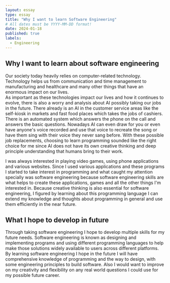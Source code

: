 ```yaml
---
layout: essay
type: essay
title: "Why I want to learn Software Engineering"
# All dates must be YYYY-MM-DD format!
date: 2024-01-18
published: true
labels:
  - Engineering
---
```

## Why I want to learn about software engineering

Our society today heavily relies on computer-related technology.  Technology helps us from communication and time management to manufacturing and healthcare and many other things that have an enormous impact on our lives.  
As important as these technologies impact our lives and how it continues to evolve, there is also a worry and analysis about AI possibly taking our jobs in the future. There already is an AI in the customer service areas like the self-kiosk in markets and fast food places which takes the jobs of cashiers.  
There is an automated system which answers the phone on the call and answers the basic questions.  Nowadays AI can even draw for you or even have anyone's voice recorded and use that voice to recreate the song or have them sing with their voice they never sang before.  With these possible job replacements, choosing to learn programming sounded like the right choice for me since AI does not have its own creative thinking and deep principle understanding that humans bring to their work.   


I was always interested in playing video games, using phone applications and various websites.  Since I used various applications and these programs I started to take interest in programming and what caught my attention specially was software engineering because software engineering skills are what helps to create these applications, games and all the other things I'm interested in.  Because creative thinking is also essential for software engineering, I figured by learning about this programming language I can extend my knowledge and thoughts about programming in general and use them efficiently in the near future.


## What I hope to develop in future

Through taking software engineering I hope to develop multiple skills for my future needs.  Software engineering is known as designing and implementing programs and using different programming languages to help make those solutions widely available to users across different platforms.  By learning software engineering I hope in the future I will have comprehensive knowledge of programming and the way to design, with some engineering principles to build software.  Also I would want to improve on my creativity and flexibility on any real world questions I could use for my possible future career. 
